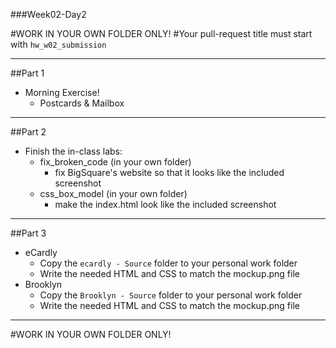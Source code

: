 ###Week02-Day2

#WORK IN YOUR OWN FOLDER ONLY!
#Your pull-request title must start with `hw_w02_submission`

---

##Part 1
- Morning Exercise!
	- Postcards & Mailbox

---

##Part 2
- Finish the in-class labs:
	- fix_broken_code (in your own folder)
		- fix BigSquare's website so that it looks like the included screenshot
	- css_box_model (in your own folder)
		- make the index.html look like the included screenshot


---

##Part 3
- eCardly
	- Copy the `ecardly - Source` folder to your personal work folder
	- Write the needed HTML and CSS to match the mockup.png file 
- Brooklyn
	- Copy the `Brooklyn - Source` folder to your personal work folder
	- Write the needed HTML and CSS to match the mockup.png file 

---

#WORK IN YOUR OWN FOLDER ONLY!

